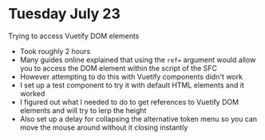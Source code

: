 # Tuesday July 23

Trying to access Vuetify DOM elements
- Took roughly 2 hours
- Many guides online explained that using the `ref=` argument would allow you to access the DOM element within the script of the SFC
- However attempting to do this with Vuetify components didn't work
- I set up a test component to try it with default HTML elements and it worked
- I figured out what I needed to do to get references to Vuetify DOM elements and will try to lerp the height
- Also set up a delay for collapsing the alternative token menu so you can move the mouse around without it closing instantly

